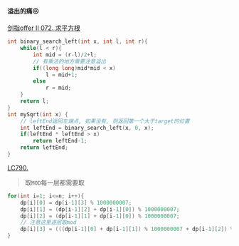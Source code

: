 #### 溢出的痛😖

[剑指offer II 072. 求平方根](https://leetcode.cn/problems/jJ0w9p/)
```CPP
int binary_search_left(int x, int l, int r){
    while(l < r){
        int mid = (r-l)/2+l;
        // 有乘法的地方需要注意溢出
        if((long long)mid*mid < x)
            l = mid+1;
        else
            r = mid;
    }
    return l;
}
int mySqrt(int x) {
    // leftEnd返回左端点, 如果没有, 则返回第一个大于target的位置
    int leftEnd = binary_search_left(x, 0, x);
    if(leftEnd * leftEnd > x)
        return leftEnd-1;
    return leftEnd;
}
```


[LC790. ](/workspace/790.%E5%A4%9A%E7%B1%B3%E8%AF%BA%E5%92%8C%E6%89%98%E7%B1%B3%E8%AF%BA%E5%B9%B3%E9%93%BA.cpp)

> 取`MOD`每一层都需要取

```CPP
for(int i=1; i<=n; i++){
    dp[i][0] = dp[i-1][3] % 1000000007;
    dp[i][1] = (dp[i-1][2] + dp[i-1][0]) % 1000000007;
    dp[i][2] = (dp[i-1][1] + dp[i-1][0]) % 1000000007;
    // 注意这里逐层取mod
    dp[i][3] = (((dp[i-1][0] + dp[i-1][1]) % 1000000007 + dp[i-1][2]) % 1000000007 + dp[i-1][3]) % 1000000007;
}
```